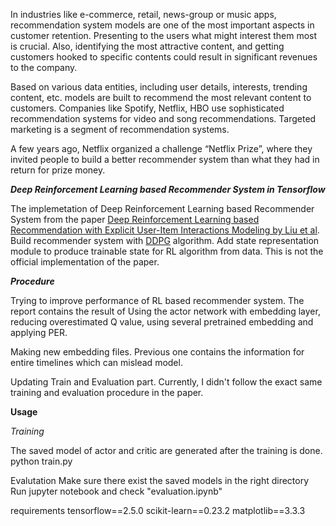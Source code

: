 In industries like e-commerce, retail, news-group or music apps, recommendation system models are one of the most important aspects in customer retention. Presenting to the users what might interest them most is crucial. Also, identifying the most attractive content, and getting customers hooked to specific contents could result in significant revenues to the company.

Based on various data entities, including user details, interests, trending content, etc. models are built to recommend the most relevant content to customers. Companies like Spotify, Netflix, HBO use sophisticated recommendation systems for video and song recommendations. Targeted marketing is a segment of recommendation systems.

A few years ago, Netflix organized a challenge “Netflix Prize”, where they invited people to build a better recommender system than what they had in return for prize money.

***Deep Reinforcement Learning based Recommender System in Tensorflow***

The implemetation of Deep Reinforcement Learning based Recommender System from the paper [ Deep Reinforcement Learning based Recommendation with Explicit User-Item Interactions Modeling by Liu et al]([url](https://arxiv.org/abs/1810.12027)). Build recommender system with [DDPG]([url](https://arxiv.org/abs/1509.02971)) algorithm. Add state representation module to produce trainable state for RL algorithm from data. This is not the official implementation of the paper.

***Procedure***

Trying to improve performance of RL based recommender system. The report contains the result of Using the actor network with embedding layer, reducing overestimated Q value, using several pretrained embedding and applying PER.

Making new embedding files. Previous one contains the information for entire timelines which can mislead model.

Updating Train and Evaluation part. Currently, I didn't follow the exact same training and evaluation procedure in the paper.

**Usage**

*Training*

The saved model of actor and critic are generated after the training is done.
python train.py

Evalutation
Make sure there exist the saved models in the right directory
Run jupyter notebook and check "evaluation.ipynb"

requirements
tensorflow==2.5.0
scikit-learn==0.23.2
matplotlib==3.3.3
